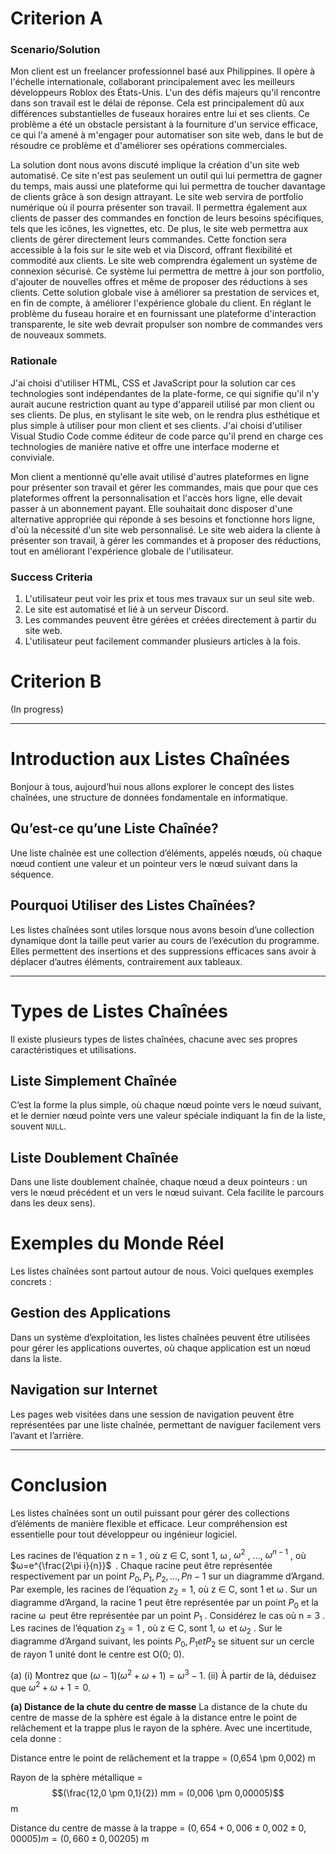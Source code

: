 # Criterion A

### Scenario/Solution

Mon client est un freelancer professionnel basé aux Philippines. Il opère à l'échelle internationale, collaborant principalement avec les meilleurs développeurs Roblox des États-Unis. L'un des défis majeurs qu'il rencontre dans son travail est le délai de réponse. Cela est principalement dû aux différences substantielles de fuseaux horaires entre lui et ses clients. Ce problème a été un obstacle persistant à la fourniture d'un service efficace, ce qui l'a amené à m'engager pour automatiser son site web, dans le but de résoudre ce problème et d'améliorer ses opérations commerciales.

La solution dont nous avons discuté implique la création d'un site web automatisé. Ce site n'est pas seulement un outil qui lui permettra de gagner du temps, mais aussi une plateforme qui lui permettra de toucher davantage de clients grâce à son design attrayant. Le site web servira de portfolio numérique où il pourra présenter son travail. Il permettra également aux clients de passer des commandes en fonction de leurs besoins spécifiques, tels que les icônes, les vignettes, etc. De plus, le site web permettra aux clients de gérer directement leurs commandes. Cette fonction sera accessible à la fois sur le site web et via Discord, offrant flexibilité et commodité aux clients. Le site web comprendra également un système de connexion sécurisé. Ce système lui permettra de mettre à jour son portfolio, d'ajouter de nouvelles offres et même de proposer des réductions à ses clients. Cette solution globale vise à améliorer sa prestation de services et, en fin de compte, à améliorer l'expérience globale du client. En réglant le problème du fuseau horaire et en fournissant une plateforme d'interaction transparente, le site web devrait propulser son nombre de commandes vers de nouveaux sommets.

### Rationale

J'ai choisi d'utiliser HTML, CSS et JavaScript pour la solution car ces technologies sont indépendantes de la plate-forme, ce qui signifie qu'il n'y aurait aucune restriction quant au type d'appareil utilisé par mon client ou ses clients. De plus, en stylisant le site web, on le rendra plus esthétique et plus simple à utiliser pour mon client et ses clients. J'ai choisi d'utiliser Visual Studio Code comme éditeur de code parce qu'il prend en charge ces technologies de manière native et offre une interface moderne et conviviale.

Mon client a mentionné qu'elle avait utilisé d'autres plateformes en ligne pour présenter son travail et gérer les commandes, mais que pour que ces plateformes offrent la personnalisation et l'accès hors ligne, elle devait passer à un abonnement payant. Elle souhaitait donc disposer d'une alternative appropriée qui réponde à ses besoins et fonctionne hors ligne, d'où la nécessité d'un site web personnalisé. Le site web aidera la cliente à présenter son travail, à gérer les commandes et à proposer des réductions, tout en améliorant l'expérience globale de l'utilisateur.

### Success Criteria

1. L'utilisateur peut voir les prix et tous mes travaux sur un seul site web.
2. Le site est automatisé et lié à un serveur Discord.
3. Les commandes peuvent être gérées et créées directement à partir du site web.
4. L'utilisateur peut facilement commander plusieurs articles à la fois.

# Criterion B

(In progress)


---

# Introduction aux Listes Chaînées

Bonjour à tous, aujourd’hui nous allons explorer le concept des listes chaînées, une structure de données fondamentale en informatique.

## Qu’est-ce qu’une Liste Chaînée?

Une liste chaînée est une collection d’éléments, appelés nœuds, où chaque nœud contient une valeur et un pointeur vers le nœud suivant dans la séquence.

## Pourquoi Utiliser des Listes Chaînées?

Les listes chaînées sont utiles lorsque nous avons besoin d’une collection dynamique dont la taille peut varier au cours de l’exécution du programme. Elles permettent des insertions et des suppressions efficaces sans avoir à déplacer d’autres éléments, contrairement aux tableaux.

---

# Types de Listes Chaînées

Il existe plusieurs types de listes chaînées, chacune avec ses propres caractéristiques et utilisations.

## Liste Simplement Chaînée

C’est la forme la plus simple, où chaque nœud pointe vers le nœud suivant, et le dernier nœud pointe vers une valeur spéciale indiquant la fin de la liste, souvent `NULL`.

## Liste Doublement Chaînée

Dans une liste doublement chaînée, chaque nœud a deux pointeurs : un vers le nœud précédent et un vers le nœud suivant. Cela facilite le parcours dans les deux sens).

# Exemples du Monde Réel

Les listes chaînées sont partout autour de nous. Voici quelques exemples concrets :

## Gestion des Applications

Dans un système d’exploitation, les listes chaînées peuvent être utilisées pour gérer les applications ouvertes, où chaque application est un nœud dans la liste.

## Navigation sur Internet

Les pages web visitées dans une session de navigation peuvent être représentées par une liste chaînée, permettant de naviguer facilement vers l’avant et l’arrière.

---

# Conclusion

Les listes chaînées sont un outil puissant pour gérer des collections d’éléments de manière flexible et efficace. Leur compréhension est essentielle pour tout développeur ou ingénieur logiciel.


Les racines de l’équation z n = 1 , où z ∈ C, sont 1, ω , $ω^2$ , ..., $ω^{n-1}$ , où $ω=e^{\frac{2\pi i}{n}}$   . Chaque racine peut être représentée respectivement par un point $P_0, P_1, P_2, ..., P{n-1}$ sur un diagramme d’Argand. 
Par exemple, les racines de l’équation $z_2 = 1$, où z ∈ C, sont 1 et ω . Sur un diagramme d’Argand, la racine 1 peut être représentée par un point $P_0$ et la racine ω  peut être représentée par un point $P_1$ . Considérez le cas où n = 3 . Les racines de l’équation $z_3 = 1$ , où z ∈ C, sont 1, ω  et $ω_2$ . Sur le diagramme d’Argand suivant, les points $P_0 , P_1 et P_2$ se situent sur un cercle de rayon 1 unité dont le centre est O(0; 0).

(a) (i) Montrez que $(ω - 1)(ω^2 + ω + 1) = ω^3 - 1$.
(ii) À partir de là, déduisez que $ω^2 + ω + 1 = 0$.








**(a) Distance de la chute du centre de masse** La distance de la chute du centre de masse de la sphère est égale à la distance entre le point de relâchement et la trappe plus le rayon de la sphère. Avec une incertitude, cela donne :

Distance entre le point de relâchement et la trappe = (0,654 \pm 0,002) m

Rayon de la sphère métallique = $$(\frac{12,0 \pm 0,1}{2}) mm = (0,006 \pm 0,00005)$$ m

Distance du centre de masse à la trappe = $(0,654 + 0,006 \pm 0,002 \pm 0,00005) m = (0,660 \pm 0,00205)$ m